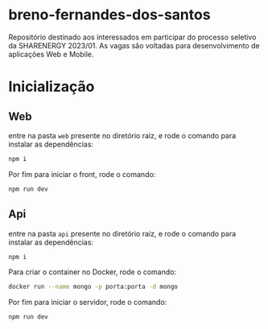 # breno-fernandes-dos-santos
Repositório destinado aos interessados em participar do processo seletivo da SHARENERGY 2023/01. As vagas são voltadas para desenvolvimento de aplicações Web e Mobile.

# Inicialização

## Web
entre na pasta `web` presente no diretório raiz, e rode o comando para instalar as dependências:
```bash
npm i
```
Por fim para iniciar o front, rode o comando:
```bash
npm run dev
```

## Api
entre na pasta `api` presente no diretório raiz, e rode o comando para instalar as dependências:
```bash
npm i
```
Para criar o container no Docker, rode o comando:
```bash
docker run --name mongo -p porta:porta -d mongo
```
Por fim para iniciar o servidor, rode o comando:
```bash
npm run dev
```

